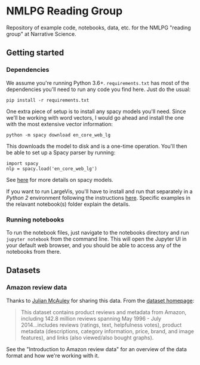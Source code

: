 # NMLPG Reading Group

Repository of example code, notebooks, data, etc. for the NMLPG "reading group" at Narrative Science.

## Getting started

### Dependencies
We assume you're running Python 3.6+. `requirements.txt` has most of the dependencies you'll need to run any code you find here. Just do the usual:
```
pip install -r requirements.txt
```

One extra piece of setup is to install any spacy models you'll need. Since we'll be working with word vectors, I would go ahead and install the one with the most extensive vector information:

```
python -m spacy download en_core_web_lg
```

This downloads the model to disk and is a one-time operation. You'll then be able to set up a Spacy parser by running:

```
import spacy
nlp = spacy.load('en_core_web_lg')
```

See [here](https://spacy.io/usage/models) for more details on spacy models.


If you want to run LargeVis, you'll have to install and run that separately in a *Python 2* environment following the instructions [here](https://github.com/lferry007/LargeVis). Specific examples in the relavant notebook(s) folder explain the details.

### Running notebooks
To run the notebook files, just navigate to the notebooks directory and run `jupyter notebook` from the command line. This will open the Jupyter UI in your default web browser, and you should be able to access any of the notebooks from there.

## Datasets

### Amazon review data

Thanks to [Julian McAuley](https://cseweb.ucsd.edu/~jmcauley/) for sharing this data. From the [dataset homepage](http://jmcauley.ucsd.edu/data/amazon/):

 > This dataset contains product reviews and metadata from Amazon, including 142.8 million reviews spanning May 1996 - July 2014...includes reviews (ratings, text, helpfulness votes), product metadata (descriptions, category information, price, brand, and image features), and links (also viewed/also bought graphs).

See the "Introduction to Amazon review data" for an overview of the data format and how we're working with it.


